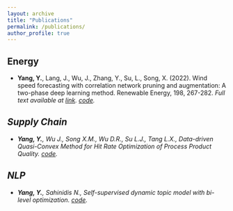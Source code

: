 ```yaml
---
layout: archive
title: "Publications"
permalink: /publications/
author_profile: true
---
```


## Energy
* **Yang, Y.**, Lang, J., Wu, J., Zhang, Y., Su, L., Song, X. (2022). Wind speed forecasting with correlation network pruning and augmentation: A two-phase deep learning method. Renewable Energy, 198, 267-282. <i> Full text available at <a href="https://doi.org/10.1016/j.renene.2022.07.125"> link</a>.
 <a href="https://github.com/meetyangyang/Wind_predict_seq2seq"> code</a>.
 
## Supply Chain
* **Yang, Y.**, Wu J., Song X.M., Wu D.R., Su L.J., Tang L.X., Data-driven Quasi-Convex Method for Hit Rate Optimization of Process Product Quality. 
 <a href="https://github.com/meetyangyang/"> code</a>.

## NLP
* **Yang, Y.**, Sahinidis N., Self-supervised dynamic topic model with bi-level optimization. 
 <a href="https://github.com/meetyangyang/"> code</a>.

<!-- {% if author.googlescholar %}
  You can also find my articles on <u><a href="{{author.googlescholar}}">my Google Scholar profile</a>.</u>
{% endif %}

{% include base_path %}

{% for post in site.publications reversed %}
  {% include archive-single.html %}
{% endfor %} -->
